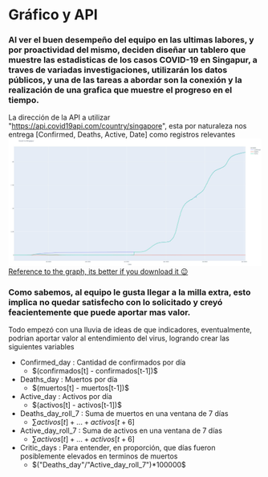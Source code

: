 # Gráfico y API
### Al ver el buen desempeño del equipo en las ultimas labores, y por proactividad del mismo, deciden diseñar un tablero que muestre las estadisticas de los casos COVID-19 en Singapur, a traves de variadas investigaciones, utilizarán los datos públicos, y una de las tareas a abordar son la conexión y la realización de una grafica que muestre el progreso en el tiempo.

La dirección de la API a utilizar "https://api.covid19api.com/country/singapore", esta por naturaleza nos entrega [Confirmed, Deaths, Active, Date] como registros relevantes
![Time_serie](time_serie.jpg "Time Serie")
[Reference to the graph, its better if you download it :wink: ](time_serie.html "download")

### Como sabemos, al equipo le gusta llegar a la milla extra, esto implica no quedar satisfecho con lo solicitado y creyó feacientemente que puede aportar mas valor.

Todo empezó con una lluvia de ideas de que indicadores, eventualmente, podrian aportar valor al entendimiento del virus, logrando crear las siguientes variables
* Confirmed_day : Cantidad de confirmados por día 
	* $\(confirmados[t] - confirmados[t-1])\$
* Deaths_day : Muertos por día 
	* $\(muertos[t] - muertos[t-1])\$
* Active_day : Activos por día 
	* $\(activos[t] - activos[t-1])\$
* Deaths_day_roll_7 : Suma de muertos en una ventana de 7 días 
	* $\sum activos[t] + ... + activos[t+6]$
* Active_day_roll_7 : Suma de activos en una ventana de 7 días 
	* $\sum activos[t] + ... + activos[t+6]$
* Critic_days : Para entender, en proporción, que días fueron posiblemente elevados en terminos de muertos
	* $\("Deaths_day"/"Active_day_roll_7")*100000\$
